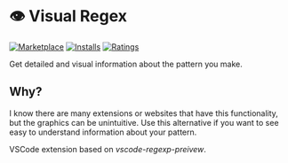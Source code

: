 # 👁️ Visual Regex

[![Marketplace](https://vsmarketplacebadge.apphb.com/version/eliutg.visual-regex.svg)](https://marketplace.visualstudio.com/items/eliutg.visual-regex) [![Installs](https://vsmarketplacebadge.apphb.com/installs/eliutg.visual-regex.svg)](https://marketplace.visualstudio.com/items/eliutg.visual-regex) [![Ratings](https://vsmarketplacebadge.apphb.com/rating-short/eliutg.visual-regex.svg)](https://marketplace.visualstudio.com/items/eliutg.visual-regex)

Get detailed and visual information about the pattern you make.

## Why?
I know there are many extensions or websites that have this functionality, but the graphics can be unintuitive. Use this alternative if you want to see easy to understand information about your pattern.

VSCode extension based on *vscode-regexp-preivew*. 

